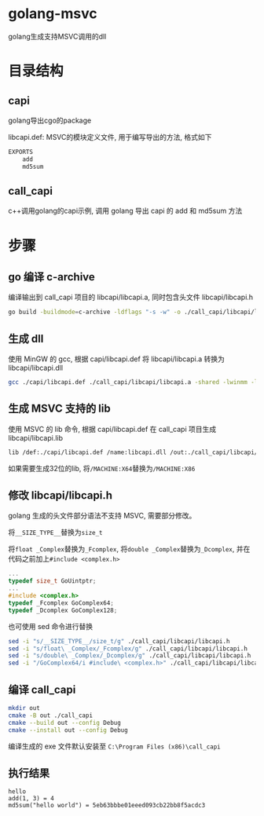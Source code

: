 # golang-msvc
golang生成支持MSVC调用的dll

# 目录结构
## capi
golang导出cgo的package

libcapi.def: MSVC的模块定义文件, 用于编写导出的方法, 格式如下
```def
EXPORTS
    add
    md5sum
```

## call_capi
c++调用golang的capi示例, 调用 golang 导出 capi 的 add 和 md5sum 方法


# 步骤
## go 编译 c-archive
编译输出到 call_capi 项目的 libcapi/libcapi.a, 同时包含头文件 libcapi/libcapi.h
```sh
go build -buildmode=c-archive -ldflags "-s -w" -o ./call_capi/libcapi/libcapi.a ./capi
```

## 生成 dll
使用 MinGW 的 gcc, 根据 capi/libcapi.def 将 libcapi/libcapi.a 转换为 libcapi/libcapi.dll
```sh
gcc ./capi/libcapi.def ./call_capi/libcapi/libcapi.a -shared -lwinmm -lWs2_32 -o ./call_capi/libcapi/libcapi.dll
```

## 生成 MSVC 支持的 lib
使用 MSVC 的 lib 命令, 根据 capi/libcapi.def 在 call_capi 项目生成 libcapi/libcapi.lib
```sh
lib /def:./capi/libcapi.def /name:libcapi.dll /out:./call_capi/libcapi/libcapi.lib /MACHINE:X64
```
如果需要生成32位的lib, 将`/MACHINE:X64`替换为`/MACHINE:X86`

## 修改 libcapi/libcapi.h
golang 生成的头文件部分语法不支持 MSVC, 需要部分修改。

将`__SIZE_TYPE__`替换为`size_t`

将`float _Complex`替换为`_Fcomplex`, 将`double _Complex`替换为`_Dcomplex`, 并在代码之前加上`#include <complex.h>`

```c
...
typedef size_t GoUintptr;
...
#include <complex.h>
typedef _Fcomplex GoComplex64;
typedef _Dcomplex GoComplex128;
```

也可使用 sed 命令进行替换
```sh
sed -i "s/__SIZE_TYPE__/size_t/g" ./call_capi/libcapi/libcapi.h
sed -i "s/float\ _Complex/_Fcomplex/g" ./call_capi/libcapi/libcapi.h
sed -i "s/double\ _Complex/_Dcomplex/g" ./call_capi/libcapi/libcapi.h
sed -i "/GoComplex64/i #include\ <complex.h>" ./call_capi/libcapi/libcapi.h
```

## 编译 call_capi
```sh
mkdir out
cmake -B out ./call_capi
cmake --build out --config Debug
cmake --install out --config Debug
```

编译生成的 exe 文件默认安装至 `C:\Program Files (x86)\call_capi`

## 执行结果
```
hello
add(1, 3) = 4
md5sum("hello world") = 5eb63bbbe01eeed093cb22bb8f5acdc3
```
